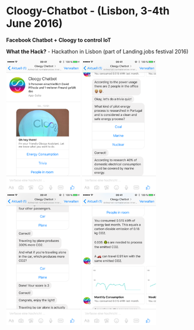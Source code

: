 # Cloogy-Chatbot - (Lisbon, 3-4th June 2016)

**Facebook Chatbot + Cloogy to control IoT**

**What the Hack?** - Hackathon in Lisbon (part of Landing.jobs festival 2016)


<img src="/screenshots/1.PNG?raw=true" width="200">
<img src="/screenshots/2.PNG?raw=true" width="200">
<img src="/screenshots/3.PNG?raw=true" width="200">
<img src="/screenshots/4.PNG?raw=true" width="200">
